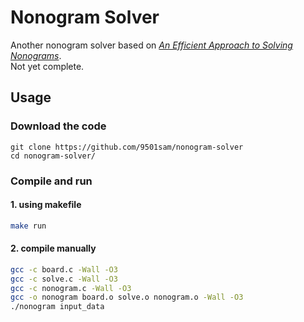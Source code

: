 # Nonogram Solver
Another nonogram solver based on *[An Efficient Approach to Solving Nonograms](https://ieeexplore.ieee.org/document/6476646)*.  
Not yet complete.

## Usage
### Download the code
```
git clone https://github.com/9501sam/nonogram-solver
cd nonogram-solver/
```

### Compile and run
#### 1. using makefile
```sh
make run
```
#### 2. compile manually
```sh
gcc -c board.c -Wall -O3
gcc -c solve.c -Wall -O3
gcc -c nonogram.c -Wall -O3
gcc -o nonogram board.o solve.o nonogram.o -Wall -O3
./nonogram input_data
```
